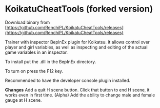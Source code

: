 # KoikatuCheatTools (forked version)

Download binary from [https://github.com/RenchiPL/KoikatuCheatTools/releases](https://github.com/RenchiPL/KoikatuCheatTools/releases)

Trainer with inspector BepInEx plugin for Koikatsu. It allows control over player and girl variables, as well as inspecting and editing of the actual game variables in an inspector.

To install put the .dll in the BepInEx directory.

To turn on press the F12 key.

Recommended to have the developer console plugin installed.

**Changes**
Add a quit H scene button. Click that button to end H scene, it works even in first time. (Alpha)
Add the ability to change male and female gauge at H scene.